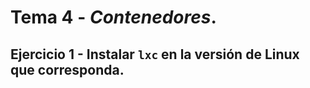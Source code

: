 # Tema 4 - *Contenedores*.

## Ejercicio 1 - Instalar `lxc` en la versión de Linux que corresponda.
